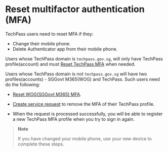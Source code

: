 # Reset multifactor authentication (MFA)

TechPass users need to reset MFA if they:

- Change their mobile phone.
- Delete Authenticator app from their mobile phone.

Users whose TechPass domain is ```techpass.gov.sg```,  will only have TechPass profile(account) and must [Reset TechPass MFA](reset-techpass-mfa-for-new-device) when needed.

Users whose TechPass domain is not ```techpass.gov.sg``` will have two profiles(accounts) - SGGovt M365(WOG) and TechPass. Such users need do the following:

- [Reset WOG(SGGovt M365) MFA](reset-security-verification-for-wog-account).

- [Create service request](https://go.gov.sg/techpass-sr) to remove the MFA of their TechPass profile.

- When the request is processed successfully, you will be able to register a new TechPass MFA profile when you try to sign in again.

>**Note**
>
> If you have changed your mobile phone, use your new device to complete these steps.



